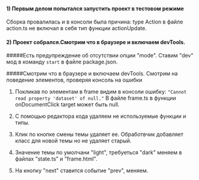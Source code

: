 #### 1) Первым делом попытался запустить проект в тестовом режиме
Сборка провалилась и в консоли была причина: type Action в файле action.ts не включал в себя тип функции actionUpdate.

#### 2) Проект собрался.Смотрим что в браузере и включаем devTools.
#####Есть предупреждение об отсутствии опции "mode". Ставим "dev" мод в команду `start` в файле package.json.

#####Смотрим что в браузере и включаем devTools. Смотрим на поведение элементов, проверяя консоль на ошибки

1) Покликав по элементам в frame видим в консоли ошибку: `"Cannot read property 'dataset' of null."`
В файле frame.ts в функции onDocumentClick target может быть null.

2) С помощью редактора кода удаляем не используемые функции и типы.

3) Клик по кнопке смены темы удаляет ее. Обработвчик добавляет класс для новой темы но не удаляет старый.

4) Значение темы по умолчани "light", требуеться "dark" меняем в файлах "state.ts" и "frame.html". 

5) На кнопку "next" ставится событие "prev", меняем. 